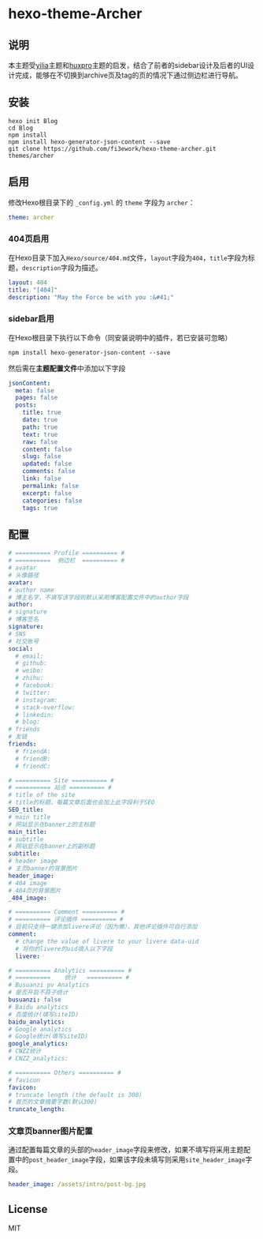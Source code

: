 hexo-theme-Archer
================

## 说明

本主题受[yilia](https://github.com/litten/hexo-theme-yilia)主题和[huxpro](https://github.com/Huxpro/huxpro.github.io)主题的启发，结合了前者的sidebar设计及后者的UI设计完成，能够在不切换到archive页及tag的页的情况下通过侧边栏进行导航。

##  安装

``` shell
hexo init Blog 
cd Blog 
npm install
npm install hexo-generator-json-content --save
git clone https://github.com/fi3ework/hexo-theme-archer.git themes/archer
```

## 启用

修改Hexo根目录下的 `_config.yml` 的 `theme` 字段为 `archer`：

``` yaml
theme: archer
```

### 404页启用

在Hexo目录下加入`Hexo/source/404.md`文件，`layout`字段为`404`，`title`字段为标题，`description`字段为描述。

``` yaml
layout: 404
title: "[404]"
description: "May the Force be with you :&#41;"
```

### sidebar启用

在Hexo根目录下执行以下命令（同安装说明中的插件，若已安装可忽略）

```shell
npm install hexo-generator-json-content --save
```

然后需在**主题配置文件**中添加以下字段

```yaml
jsonContent:
  meta: false
  pages: false
  posts:
    title: true
    date: true
    path: true
    text: true
    raw: false
    content: false
    slug: false
    updated: false
    comments: false
    link: false
    permalink: false
    excerpt: false
    categories: false
    tags: true
```

## 配置

```yaml
# ========== Profile ========== #
# ==========  侧边栏  ========== #
# avatar
# 头像路径
avatar:
# author name
# 博主名字，不填写该字段则默认采用博客配置文件中的author字段
author:
# signature
# 博客签名
signature:
# SNS
# 社交账号
social:
  # email:
  # github:
  # weibo:
  # zhihu:
  # facebook:
  # twitter:
  # instagram:
  # stack-overflow:
  # linkedin:
  # blog:
# friends
# 友链
friends:
  # friendA:
  # friendB:
  # friendC:

# ========== Site ========== #
# ========== 站点 ========== #
# title of the site
# title的标题，每篇文章后面也会加上此字段利于SEO
SEO_title:
# main title
# 网站显示在banner上的主标题
main_title:
# subtitle
# 网站显示在banner上的副标题
subtitle:
# header image
# 主页banner的背景图片
header_image:
# 404 image
# 404页的背景图片
_404_image:

# ========== Comment ========== #
# ========== 评论插件 ========== #
# 目前只支持一键添加livere评论（因为懒），其他评论插件可自行添加
comment:
  # change the value of livere to your livere data-uid
  # 将你的livere的uid填入以下字段
  livere:

# ========== Analytics ========== #
# ==========    统计   ========== #
# Busuanzi pv Analytics
# 是否开启不蒜子统计
busuanzi: false
# Baidu analytics
# 百度统计(填写siteID)
baidu_analytics:
# Google analytics
# Google统计(填写siteID)
google_analytics:
# CNZZ统计
# CNZZ_analytics:

# ========== Others ========== #
# favicon
favicon:
# truncate length (the default is 300)
# 首页的文章摘要字数(默认300)
truncate_length:
```
### 文章页banner图片配置

通过配置每篇文章的头部的`header_image`字段来修改，如果不填写将采用主题配置中的`post_header_image`字段，如果该字段未填写则采用`site_header_image`字段。

``` yaml
header_image: /assets/intro/post-bg.jpg
```

## License

MIT
